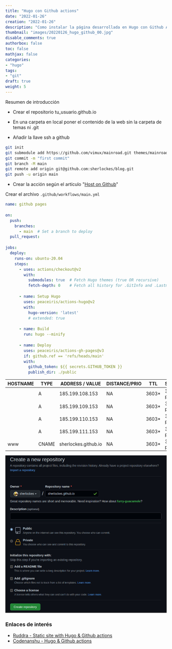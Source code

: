 ```yaml
---
title: "Hugo con Github actions"
date: "2022-01-26"
creation: "2022-01-26"
description: "Como instalar la página desarrollada en Hugo con Github Actions"
thumbnail: "images/20220126_hugo_github_00.jpg"
disable_comments: true
authorbox: false
toc: false
mathjax: false
categories:
- "hugo"
tags:
- "git"
draft: true
weight: 5
---
```

Resumen de introducción
<!--more-->

- Crear el repositorio tu_usuario.github.io

- En una carpeta en local poner el contenido de la web sin la carpeta de temas ni .git

- Añadir la llave ssh a github


``` bash
git init
git submodule add https://github.com/vimux/mainroad.git themes/mainroad
git commit -m "first commit"
git branch -M main
git remote add origin git@github.com:sherlockes/blog.git
git push -u origin main
```


- Crear la acción según el artículo "[Host on Github]"

Crear el archivo `.github/workflows/main.yml`

``` yml
name: github pages

on:
  push:
    branches:
      - main  # Set a branch to deploy
  pull_request:

jobs:
  deploy:
    runs-on: ubuntu-20.04
    steps:
      - uses: actions/checkout@v2
        with:
          submodules: true  # Fetch Hugo themes (true OR recursive)
          fetch-depth: 0    # Fetch all history for .GitInfo and .Lastmod

      - name: Setup Hugo
        uses: peaceiris/actions-hugo@v2
        with:
          hugo-version: 'latest'
          # extended: true

      - name: Build
        run: hugo --minify

      - name: Deploy
        uses: peaceiris/actions-gh-pages@v3
        if: github.ref == 'refs/heads/main'
        with:
          github_token: ${{ secrets.GITHUB_TOKEN }}
          publish_dir: ./public
```



| HOSTNAME | TYPE  | ADDRESS / VALUE      | DISTANCE/PRIO | TTL   | SERVICE   |
| -----    | ----- | ------               | -----         | ----- | -----     |
|          | A     | 185.199.108.153      | NA            | 3603* | 3rd-party |
|          | A     | 185.199.109.153      | NA            | 3603* | 3rd-party |
|          | A     | 185.199.110.153      | NA            | 3603* | 3rd-party |
|          | A     | 185.199.111.153      | NA            | 3603* | 3rd-party |
| www      | CNAME | sherlockes.github.io | NA            | 3603* | 3rd-party |

![image-01]

### Enlaces de interés
- [Ruddra - Static site with Hugo & Github actions](https://ruddra.com/hugo-deploy-static-page-using-github-actions/)
- [Codenanshu - Hugo & Github actions](https://www.youtube.com/watch?v=psyz4UPnGAA)

[Host on Github]: https://gohugo.io/hosting-and-deployment/hosting-on-github/

[image-01]: /images/20220126_hugo_github_01.jpg
